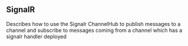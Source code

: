 ## SignalR

Describes how to use the Signalr ChannelHub to publish messages to a channel and subscribe to messages coming from a channel which has a signalr handler deployed